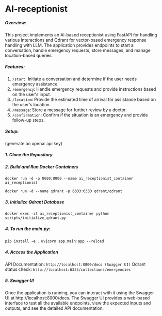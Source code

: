 # AI-receptionist
##### Overview:
This project implements an AI-based receptionist using FastAPI for handling various interactions and Qdrant for vector-based emergency response handling with LLM. The application provides endpoints to start a conversation, handle emergency requests, store messages, and manage location-based queries. 
##### Features:
1. `/start`: Initiate a conversation and determine if the user needs emergency assistance.
2. `/emergency`: Handle emergency requests and provide instructions based on the user's input.
3. `/location`: Provide the estimated time of arrival for assistance based on the user's location.
4. `/message`: Store a message for further review by a doctor.
5. `/confirmation`: Confirm if the situation is an emergency and provide follow-up steps.

##### Setup:
(generate an openai api key)
##### 1. Clone the Repository
##### 2. Build and Run Docker Containers
`docker run -d -p 8000:8000 --name ai_receptionist_container ai_receptionist`

`docker run -d --name qdrant -p 6333:6333 qdrant/qdrant`
##### 3. Initialize Qdrant Database
`docker exec -it ai_receptionist_container python scripts/initialize_qdrant.py`
##### 4. To run the main.py:
`pip install -e .`
`uvicorn app.main:app --reload`
##### 4. Access the Application
API Documentation: `http://localhost:8000/docs (Swagger UI)`
Qdrant status check: `http://localhost:6333/collections/emergencies`
##### 5. Swagger UI
Once the application is running, you can interact with it using the Swagger UI at http://localhost:8000/docs. The Swagger UI provides a web-based interface to test all the available endpoints, view the expected inputs and outputs, and see the detailed API documentation.
